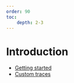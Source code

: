 ```yaml
---
order: 90
toc:
    depth: 2-3
---
```


# Introduction

- [Getting started](./getting-started.md)
- [Custom traces](./custom-traces.md)
